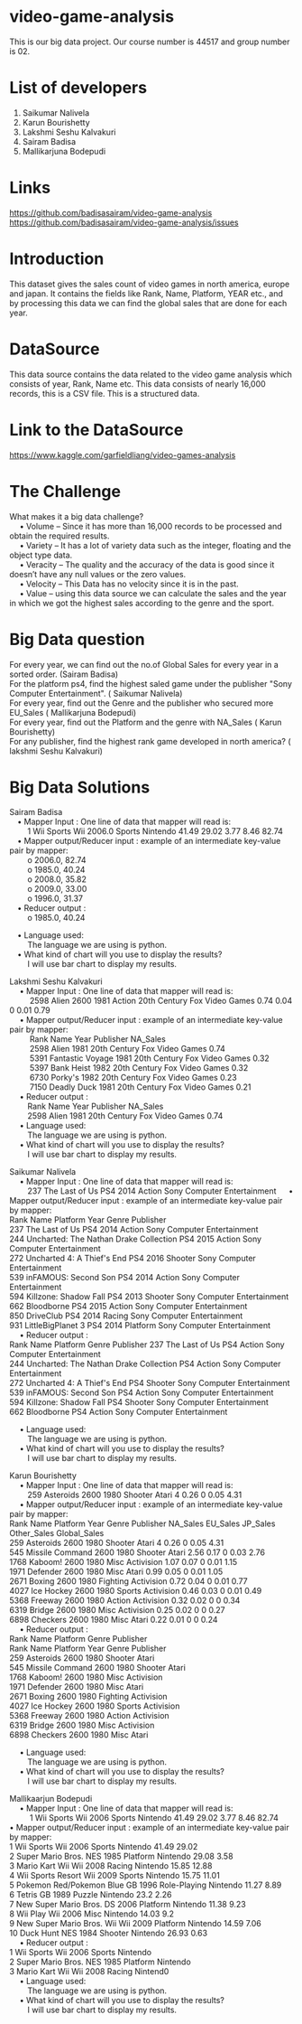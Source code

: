 # video-game-analysis
This is our big data project. Our course number is 44517 and group number is 02. <br>

# List of developers
  1. Saikumar Nalivela
  2. Karun Bourishetty
  3. Lakshmi Seshu Kalvakuri
  4. Sairam Badisa
  5. Mallikarjuna Bodepudi
  
# Links
  https://github.com/badisasairam/video-game-analysis <br>
  https://github.com/badisasairam/video-game-analysis/issues
  
# Introduction
  This dataset gives the sales count of video games in north america, europe and japan. It contains the fields like Rank, Name, Platform, YEAR       etc., and by processing this data we can find the global sales that are done for each year.
  
# DataSource
  This data source contains the data related to the video game analysis which consists of year, Rank, Name etc.  This data consists of       nearly 16,000 records, this is a CSV file. This is a structured data.

# Link to the DataSource
  https://www.kaggle.com/garfieldliang/video-games-analysis
  
# The Challenge
  What makes it a big data challenge? <br>
  &emsp; •	Volume – Since it has more than 16,000 records to be processed and obtain the required results. <br>
  &emsp; •	Variety – It has a lot of variety data such as the integer, floating and the object type data. <br>
  &emsp; •	Veracity – The quality and the accuracy of the data is good since it doesn’t have any null values or the zero values. <br>
  &emsp; •	Velocity – This Data has no velocity since it is in the past. <br>
  &emsp; •	Value – using this data source we can calculate the sales and the year in which we got the highest sales according to the               genre and the sport. <br>
  
# Big Data question
  For every year, we can find out the no.of Global Sales for every year in a sorted order. (Sairam Badisa) <br>
  For the platform ps4,  find the highest saled game under the publisher "Sony Computer Entertainment". ( Saikumar Nalivela) <br>
  For every year, find out the Genre and the publisher who secured more EU_Sales ( Mallikarjuna Bodepudi) <br>
  For every year, find out the Platform and the genre with NA_Sales ( Karun Bourishetty) <br>
  For any publisher, find the highest rank game developed in north america? ( lakshmi Seshu Kalvakuri) <br>
 
# Big Data Solutions
  Sairam Badisa <br>
  &emsp;•	Mapper Input : One line of data that mapper will read is: <br>
  &emsp; &emsp;1 Wii Sports Wii 2006.0 Sports Nintendo 41.49 29.02 3.77 8.46 82.74 <br>
  &emsp;•	Mapper output/Reducer input : example of an intermediate key-value pair by mapper: <br>
  &emsp;&emsp;   o	2006.0, 82.74 <br>
  &emsp;&emsp;   o	1985.0, 40.24 <br>
  &emsp;&emsp;   o	2008.0, 35.82 <br>
  &emsp;&emsp;   o	2009.0, 33.00 <br>
  &emsp;&emsp;   o	1996.0, 31.37 <br>
  &emsp;•	Reducer output : <br>
  &emsp;&emsp;   o	1985.0, 40.24 <br>
  
  &emsp;•	Language used: <br>
  &emsp;&emsp;  The language we are using is python. <br>
  &emsp;•	What kind of chart will you use to display the results? <br>
  &emsp;&emsp;  I will use bar chart to display my results. <br>
    
   Lakshmi Seshu Kalvakuri <br>
&emsp; •	Mapper Input : One line of data that mapper will read is: <br>
&emsp; &emsp; 2598	Alien	2600	1981	Action	20th Century Fox Video Games	0.74	0.04	0	0.01	0.79<br>
&emsp; •	Mapper output/Reducer input : example of an intermediate key-value pair by mapper: <br>
&emsp; &emsp;  Rank	Name	Year	Publisher	NA_Sales<br>
&emsp; &emsp; 2598	Alien	1981	20th Century Fox Video Games	0.74<br>
&emsp; &emsp; 5391	Fantastic Voyage	1981	20th Century Fox Video Games	0.32<br>
&emsp; &emsp; 5397	Bank Heist	1982	20th Century Fox Video Games	0.32<br>
&emsp; &emsp; 6730	Porky's	1982	20th Century Fox Video Games	0.23<br>
&emsp; &emsp; 7150	Deadly Duck	1981	20th Century Fox Video Games	0.21<br>
&emsp; •	Reducer output : <br>
&emsp;&emsp; Rank	Name	Year	Publisher	NA_Sales<br>
&emsp; &emsp;2598	Alien	1981	20th Century Fox Video Games	0.74<br>
&emsp; •	Language used: <br>
&emsp;&emsp; The language we are using is python. <br>
&emsp; •	What kind of chart will you use to display the results? <br>
&emsp;&emsp; I will use bar chart to display my results. <br>

Saikumar Nalivela <br>
&emsp; •	Mapper Input : One line of data that mapper will read is: <br>
&emsp; &emsp;237	The Last of Us	PS4	2014	Action	Sony Computer Entertainment
&emsp; •	Mapper output/Reducer input : example of an intermediate key-value pair by mapper: <br>
Rank	Name	Platform	Year	Genre	Publisher <br>
237	The Last of Us	PS4	2014	Action	Sony Computer Entertainment <br>
244	Uncharted: The Nathan Drake Collection	PS4	2015	Action	Sony Computer Entertainment <br>
272	Uncharted 4: A Thief's End	PS4	2016	Shooter	Sony Computer Entertainment <br>
539	inFAMOUS: Second Son	PS4	2014	Action	Sony Computer Entertainment <br>
594	Killzone: Shadow Fall	PS4	2013	Shooter	Sony Computer Entertainment <br>
662	Bloodborne	PS4	2015	Action	Sony Computer Entertainment <br>
850	DriveClub	PS4	2014	Racing	Sony Computer Entertainment <br>
931	LittleBigPlanet 3	PS4	2014	Platform	Sony Computer Entertainment <br>
&emsp; •	Reducer output : <br>
Rank	Name	Platform	Genre	Publisher
237	The Last of Us	PS4	Action	Sony Computer Entertainment <br>
244	Uncharted: The Nathan Drake Collection	PS4	Action	Sony Computer Entertainment <br>
272	Uncharted 4: A Thief's End	PS4	Shooter	Sony Computer Entertainment <br>
539	inFAMOUS: Second Son	PS4	Action	Sony Computer Entertainment <br>
594	Killzone: Shadow Fall	PS4	Shooter	Sony Computer Entertainment <br>
662	Bloodborne	PS4	Action	Sony Computer Entertainment <br>

&emsp; •	Language used: <br>
&emsp;&emsp; The language we are using is python. <br>
&emsp; •	What kind of chart will you use to display the results? <br>
&emsp;&emsp; I will use bar chart to display my results. <br>


Karun Bourishetty<br>
&emsp; •	Mapper Input : One line of data that mapper will read is: <br>
&emsp; &emsp;259	Asteroids	2600	1980	Shooter	Atari	4	0.26	0	0.05	4.31 <br>
&emsp; •	Mapper output/Reducer input : example of an intermediate key-value pair by mapper: <br>
Rank	Name	Platform	Year	Genre	Publisher	NA_Sales	EU_Sales	JP_Sales	Other_Sales	Global_Sales <br>
259	Asteroids	2600	1980	Shooter	Atari	4	0.26	0	0.05	4.31 <br>
545	Missile Command	2600	1980	Shooter	Atari	2.56	0.17	0	0.03	2.76 <br>
1768	Kaboom!	2600	1980	Misc	Activision	1.07	0.07	0	0.01	1.15 <br>
1971	Defender	2600	1980	Misc	Atari	0.99	0.05	0	0.01	1.05 <br>
2671	Boxing	2600	1980	Fighting	Activision	0.72	0.04	0	0.01	0.77 <br>
4027	Ice Hockey	2600	1980	Sports	Activision	0.46	0.03	0	0.01	0.49 <br>
5368	Freeway	2600	1980	Action	Activision	0.32	0.02	0	0	0.34 <br>
6319	Bridge	2600	1980	Misc	Activision	0.25	0.02	0	0	0.27 <br>
6898	Checkers	2600	1980	Misc	Atari	0.22	0.01	0	0	0.24 <br>
&emsp; •	Reducer output : <br>
Rank	Name	Platform	Genre	Publisher <br>
Rank	Name	Platform	Year	Genre	Publisher <br>
259	Asteroids	2600	1980	Shooter	Atari <br>
545	Missile Command	2600	1980	Shooter	Atari <br>
1768	Kaboom!	2600	1980	Misc	Activision <br>
1971	Defender	2600	1980	Misc	Atari <br>
2671	Boxing	2600	1980	Fighting	Activision <br>
4027	Ice Hockey	2600	1980	Sports	Activision <br>
5368	Freeway	2600	1980	Action	Activision <br>
6319	Bridge	2600	1980	Misc	Activision <br>
6898	Checkers	2600	1980	Misc	Atari <br>


&emsp; •	Language used: <br>
&emsp;&emsp; The language we are using is python. <br>
&emsp; •	What kind of chart will you use to display the results? <br>
&emsp;&emsp; I will use bar chart to display my results. <br>

Mallikaarjun Bodepudi<br>
&emsp; •	Mapper Input : One line of data that mapper will read is: <br>
&emsp; &emsp; 1	Wii Sports	Wii	2006	Sports	Nintendo	41.49	29.02	3.77	8.46	82.74
&emsp; •	Mapper output/Reducer input : example of an intermediate key-value pair by mapper: <br>
1	Wii Sports	Wii	2006	Sports	Nintendo	41.49	29.02 <br>
2	Super Mario Bros.	NES	1985	Platform	Nintendo	29.08	3.58<br>
3	Mario Kart Wii	Wii	2008	Racing	Nintendo	15.85	12.88 <br>
4	Wii Sports Resort	Wii	2009	Sports	Nintendo	15.75	11.01 <br>
5	Pokemon Red/Pokemon Blue	GB	1996	Role-Playing	Nintendo	11.27	8.89 <br>
6	Tetris	GB	1989	Puzzle	Nintendo	23.2	2.26 <br>
7	New Super Mario Bros.	DS	2006	Platform	Nintendo	11.38	9.23 <br>
8	Wii Play	Wii	2006	Misc	Nintendo	14.03	9.2 <br>
9	New Super Mario Bros. Wii	Wii	2009	Platform	Nintendo	14.59	7.06 <br>
10	Duck Hunt	NES	1984	Shooter	Nintendo	26.93	0.63 <br>
&emsp; •	Reducer output : <br>
1	Wii Sports	Wii	2006	Sports	Nintendo<br>
2	Super Mario Bros.	NES	1985	Platform	Nintendo <br>
3	Mario Kart Wii	Wii	2008	Racing	Nintend0 <br>
&emsp; •	Language used: <br>
&emsp;&emsp; The language we are using is python. <br>
&emsp; •	What kind of chart will you use to display the results? <br>
&emsp;&emsp; I will use bar chart to display my results. <br>


        
    
      

      

  
  

